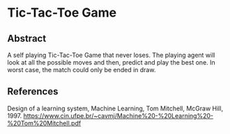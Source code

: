 # Tic-Tac-Toe Game

## Abstract

A self playing Tic-Tac-Toe Game that never loses. The playing agent will look at all the possible moves and then, predict and play the best one. In worst case, the match could only be ended in draw.

## References

Design of a learning system, Machine Learning, Tom Mitchell, McGraw Hill, 1997. https://www.cin.ufpe.br/~cavmj/Machine%20-%20Learning%20-%20Tom%20Mitchell.pdf
